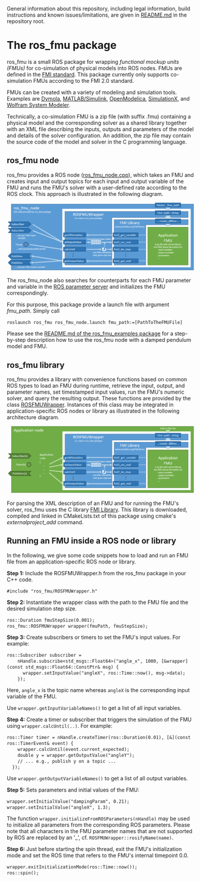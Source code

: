 General information about this repository, including legal information, build instructions and known issues/limitations, are given in [README.md](../README.md) in the repository root.


# The ros_fmu package

ros_fmu is a small ROS package for wrapping *functional mockup units (FMUs)* for co-simulation of physical models into ROS nodes. FMUs are defined in the [FMI standard](http://fmi-standard.org/). This package currently only supports co-simulation FMUs according to the FMI 2.0 standard.

FMUs can be created with a variety of modeling and simulation tools. Examples are [Dymola](http://www.3ds.com/products-services/catia/products/dymola), [MATLAB/Simulink](https://www.mathworks.com/products/simulink.html), [OpenModelica](https://www.openmodelica.org/), [SimulationX](https://www.simulationx.de/), and [Wolfram System Modeler](http://www.wolfram.com/system-modeler/).

Technically, a co-simulation FMU is a zip file (with suffix .fmu) containing a physical model and the corresponding solver as a shared library together with an XML file describing the inputs, outputs and parameters of the model and details of the solver configuration. An addition, the zip file may contain the source code of the model and solver in the C programming language.


## ros_fmu node

ros_fmu provides a ROS node ([ros_fmu_node.cpp](src/ros_fmu_node.cpp)), which takes an FMU and creates input and output topics for each input and output variable of the FMU and runs the FMU's solver with a user-defined rate according to the ROS clock. This approach is illustrated in the following diagram.

![ros_fmu in application node](doc/high-level_architecture_with_ros_fmu_node.png)

The ros_fmu_node also searches for counterparts for each FMU parameter and variable in the [ROS parameter server](http://wiki.ros.org/Parameter%20Server) and initializes the FMU correspondingly.

For this purpose, this package provide a launch file with argument _fmu\_path_. Simply call

```
roslaunch ros_fmu ros_fmu_node.launch fmu_path:=[PathToTheFMUFile]
```

Please see the [README.md of the ros_fmu_examples package](../ros_fmu_examples/README.md) for a step-by-step description how to use the ros_fmu node with a damped pendulum model and FMU.


## ros_fmu library

ros_fmu provides a library with convenience functions based on common ROS types to load an FMU during runtime, retrieve the input, output, and parameter names,  set timestamped input values, run the FMU's numeric solver, and query the resulting output. These functions are provided by the class [ROSFMUWrapper](include/ros_fmu/ROSFMUWrapper.h). Instances of this class may be integrated in application-specific ROS nodes or library as illustrated in the following architecture diagram.

![ros_fmu in application node](doc/high-level_architecture_with_application_node.png)

For parsing the XML description of an FMU and for running the FMU's solver, ros_fmu uses the C library [FMI Library](http://www.jmodelica.org/FMILibrary). This library is downloaded, compiled and linked in CMakeLists.txt of this package using cmake's _externalproject\_add_ command.


## Running an FMU inside a ROS node or library

In the following, we give some code snippets how to load and run an FMU file from an application-specific ROS node or library.

**Step 1:** Include the ROSFMUWrapper.h from the ros_fmu package in your C++ code.

```
#include "ros_fmu/ROSFMUWrapper.h"
```

**Step 2:** Instantiate the wrapper class with the path to the FMU file and the desired simulation step size.

```
ros::Duration fmuStepSize(0.001);
ros_fmu::ROSFMUWrapper wrapper(fmuPath, fmuStepSize);
```

**Step 3:** Create subscribers or timers to set the FMU's input values. For example:

```
ros::Subscriber subscriber =
    nHandle.subscribe<std_msgs::Float64>("angle_x", 1000, [&wrapper](const std_msgs::Float64::ConstPtr& msg) {
      wrapper.setInputValue("angleX", ros::Time::now(), msg->data);
    });
```

Here, `angle_x` is the topic name whereas `angleX` is the corresponding input variable of the FMU.

Use `wrapper.getInputVariableNames()` to get a list of all input variables.

**Step 4:** Create a timer or subscriber that triggers the simulation of the FMU using `wrapper.calcUntil(..)`. For example:

```
ros::Timer timer = nHandle.createTimer(ros::Duration(0.01), [&](const ros::TimerEvent& event) {
    wrapper.calcUntil(event.current_expected);
    double y = wrapper.getOutputValue("angleY");
    // ... e.g., publish y on a topic ...
  });
```

Use `wrapper.getOutputVariableNames()` to get a list of all output variables.

**Step 5:** Sets parameters and initial values of the FMU:

```
wrapper.setInitialValue("dampingParam", 0.21);
wrapper.setInitialValue("angleX", 1.3);
```

The function `wrapper.initializeFromROSParameters(nHandle)` may be used to initialize all parameters from the corresponding ROS parameters. Please note that all characters in the FMU parameter names that are not supported by ROS are replaced by an '\_', cf. `ROSFMUWrapper::rosifyName(name)`.

**Step 6:** Just before starting the spin thread, exit the FMU's initialization mode and set the ROS time that refers to the FMU's internal timepoint 0.0.

```
wrapper.exitInitializationMode(ros::Time::now());
ros::spin();
```
